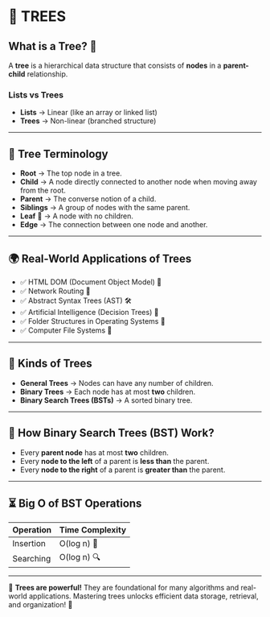 # 🌳 TREES

## What is a Tree? 🌱

A **tree** is a hierarchical data structure that consists of **nodes** in a **parent-child** relationship.

### Lists vs Trees

- **Lists** → Linear (like an array or linked list)
- **Trees** → Non-linear (branched structure)

---

## 🌲 Tree Terminology

- **Root** → The top node in a tree.
- **Child** → A node directly connected to another node when moving away from the root.
- **Parent** → The converse notion of a child.
- **Siblings** → A group of nodes with the same parent.
- **Leaf** 🍃 → A node with no children.
- **Edge** → The connection between one node and another.

---

## 🌍 Real-World Applications of Trees

- ✅ HTML DOM (Document Object Model) 📄
- ✅ Network Routing 🛜
- ✅ Abstract Syntax Trees (AST) 🛠️
- ✅ Artificial Intelligence (Decision Trees) 🧠
- ✅ Folder Structures in Operating Systems 📁
- ✅ Computer File Systems 💾

---

## 🌳 Kinds of Trees

- **General Trees** → Nodes can have any number of children.
- **Binary Trees** → Each node has at most **two** children.
- **Binary Search Trees (BSTs)** → A sorted binary tree.

---

## 🔢 How Binary Search Trees (BST) Work?

- Every **parent node** has at most **two** children.
- Every **node to the left** of a parent is **less than** the parent.
- Every **node to the right** of a parent is **greater than** the parent.

---

## ⏳ Big O of BST Operations

| Operation | Time Complexity |
| --------- | --------------- |
| Insertion | O(log n) 🔽     |
| Searching | O(log n) 🔍     |

---

🌟 **Trees are powerful!** They are foundational for many algorithms and real-world applications. Mastering trees unlocks efficient data storage, retrieval, and organization! 🚀
